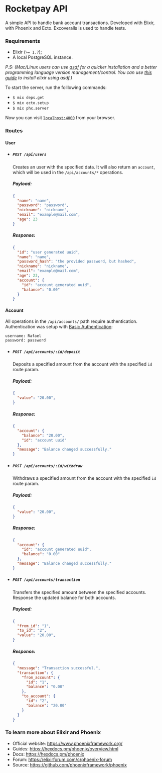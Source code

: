 # Rocketpay API

A simple API to handle bank account transactions. Developed with Elixir, with Phoenix and Ecto. Excoveralls is used to handle tests.

### Requirements
 - Elixir (`>= 1.7`);
 - A local PostgreSQL instance.

_P.S: (Mac/Linux users can use [asdf](https://asdf-vm.com/) for a quicker installation and a better programming language version management/control. You can use [this guide](https://gist.github.com/rubencaro/6a28138a40e629b06470) to install elixir using asdf.)_

To start the server, run the folllowing commands:

- `$ mix deps.get`
- `$ mix ecto.setup`
- `$ mix phx.server`

Now you can visit [`localhost:4000`](http://localhost:4000) from your browser.

### Routes

#### User
- ##### `POST /api/users` 
  
  Creates an user with the specified data. It will also return an `account`, which will be used in the `/api/accounts/*` operations.
  
  ##### Payload:
  ```json
  {
    "name": "name",
    "password": "password",
    "nickname": "nickname",
    "email": "example@mail.com",
    "age": 23
  }
  ```
  
  ##### Response:
  ```json
  {
    "id": "user generated uuid",
    "name": "name",
    "password_hash": "the provided password, but hashed",
    "nickname": "nickname",
    "email": "example@mail.com",
    "age": 23,
    "account": {
      "id": "account generated uuid",
      "balance": "0.00"
    }
  }
  ```
#### Account

All operations in the `/api/accounts/` path require authentication. Authentication was setup with [Basic Authentication](https://en.wikipedia.org/wiki/Basic_access_authentication):

```
username: Rafael
password: password
```
- ##### `POST /api/accounts/:id/deposit` 
  
  Deposits a specified amount from the account with the specified `id` route param.
  
  ##### Payload:
  ```json
  {
    "value": "20.00",
  }
  ```
  
  ##### Response:
  ```json
  {
    "account": {
      "balance": "20.00", 
      "id": "account uuid"
    }, 
    "message": "Balance changed successfully."
  }
  ```
- ##### `POST /api/accounts/:id/withdraw` 
  
  Withdraws a specified amount from the account with the specified `id` route param.
  
  ##### Payload:
  ```json
  {
    "value": "20.00",
  }
  ```
  
  ##### Response:
  ```json
  {
    "account": {
      "id": "account generated uuid",
      "balance": "0.00"
    },
    "message": "Balance changed successfully."
  }
  ```
- ##### `POST /api/accounts/transaction` 
  
  Transfers the specified amount between the specified accounts. Response the updated balance for both accounts.
  ##### Payload:
  ```json
  {
    "from_id": "1",
    "to_id": "2",
    "value": "20.00",
  }
  ```
  
  ##### Response:
  ```json
  {
    "message": "Transaction successful.",
    "transaction": {
      "from_account": {
        "id": "1",
        "balance": "0.00"
      },
      "to_account": {
        "id": "2",
        "balance": "20.00"
      }
    }
  }
  ```

### To learn more about Elixir and Phoenix

  * Official website: https://www.phoenixframework.org/
  * Guides: https://hexdocs.pm/phoenix/overview.html
  * Docs: https://hexdocs.pm/phoenix
  * Forum: https://elixirforum.com/c/phoenix-forum
  * Source: https://github.com/phoenixframework/phoenix
